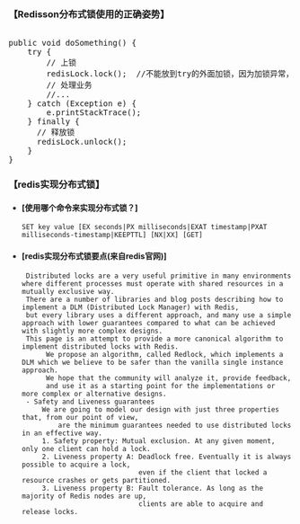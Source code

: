 ### 【Redisson分布式锁使用的正确姿势】 
<pre name="code" class="java" > 
public void doSomething() {
    try {
        // 上锁
        redisLock.lock();  //不能放到try的外面加锁，因为加锁异常，但是实际指令已经发送到服务端并执行，只是客户端读取响应超时，就会导致没有机会执行解锁的代码。
        // 处理业务
        //...
    } catch (Exception e) {
        e.printStackTrace();
    } finally {
      // 释放锁
      redisLock.unlock();
    }
}
</pre>

### 【redis实现分布式锁】 
+ #### [使用哪个命令来实现分布式锁？]
    ```SET key value [EX seconds|PX milliseconds|EXAT timestamp|PXAT milliseconds-timestamp|KEEPTTL] [NX|XX] [GET]```
+ #### [redis实现分布式锁要点(来自redis官网)]
    ```text font-size=10
     Distributed locks are a very useful primitive in many environments where different processes must operate with shared resources in a mutually exclusive way.
     There are a number of libraries and blog posts describing how to implement a DLM (Distributed Lock Manager) with Redis, 
     but every library uses a different approach, and many use a simple approach with lower guarantees compared to what can be achieved with slightly more complex designs.
     This page is an attempt to provide a more canonical algorithm to implement distributed locks with Redis.
          We propose an algorithm, called Redlock, which implements a DLM which we believe to be safer than the vanilla single instance approach.
          We hope that the community will analyze it, provide feedback,
          and use it as a starting point for the implementations or more complex or alternative designs.
     - Safety and Liveness guarantees
         We are going to model our design with just three properties that, from our point of view,
             are the minimum guarantees needed to use distributed locks in an effective way.
         1. Safety property: Mutual exclusion. At any given moment, only one client can hold a lock.
         2. Liveness property A: Deadlock free. Eventually it is always possible to acquire a lock,
                                 even if the client that locked a resource crashes or gets partitioned.
         3. Liveness property B: Fault tolerance. As long as the majority of Redis nodes are up,
                                 clients are able to acquire and release locks.
    ```

